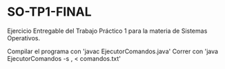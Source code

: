 # SO-TP1-FINAL
Ejercicio Entregable del Trabajo Práctico 1 para la materia de Sistemas Operativos.

Compilar el programa con 'javac EjecutorComandos.java'
Correr con 'java EjecutorComandos -s , < comandos.txt'
